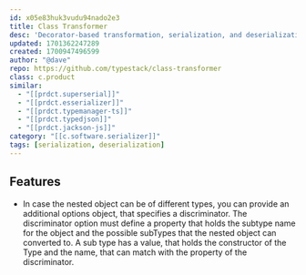 ```yaml
---
id: x05e83huk3vudu94nado2e3
title: Class Transformer
desc: 'Decorator-based transformation, serialization, and deserialization between objects and classes.'
updated: 1701362247289
created: 1700947496599
author: "@dave"
repo: https://github.com/typestack/class-transformer
class: c.product
similar: 
  - "[[prdct.superserial]]"
  - "[[prdct.esserializer]]"
  - "[[prdct.typemanager-ts]]"
  - "[[prdct.typedjson]]"
  - "[[prdct.jackson-js]]"
category: "[[c.software.serializer]]"
tags: [serialization, deserialization]
---
```



## Features

- In case the nested object can be of different types, you can provide an additional options object, that specifies a discriminator. The discriminator option must define a property that holds the subtype name for the object and the possible subTypes that the nested object can converted to. A sub type has a value, that holds the constructor of the Type and the name, that can match with the property of the discriminator.